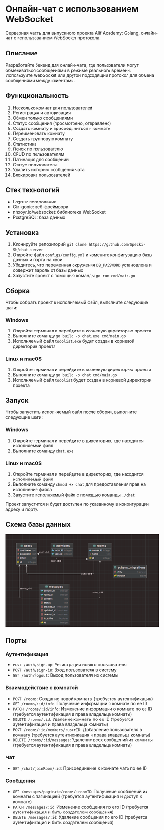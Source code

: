 # Онлайн-чат с использованием WebSocket

Серверная часть для выпускного проекта Alif Academy: Golang, онлайн-чат с использованием WebSocket протокола.

## Описание

Разработайте бекенд для онлайн-чата, где пользователи могут обмениваться сообщениями в режиме реального времени. Используйте WebSocket или другой подходящий протокол для обмена сообщениями между клиентами.

## Функциональность

1. Несколько комнат для пользователей
2. Регистрация и авторизация
3. Обмен только сообщениями
4. Статус сообщения (просмотрено, отправлено)
5. Создать комнату и присоединиться к комнате
6. Переименовать комнату
7. Создать групповую комнату
8. Статистика
9. Поиск по пользователю
10. CRUD по пользователям
11. Пагинация для сообщений
12. Статус пользователя
13. Удалить историю сообщений чата
14. Блокировка пользователей

## Стек технологий

- Logrus: логирование
- Gin-gonic: веб-фреймворк
- nhooyr.io/websocket: библиотека WebSocket
- PostgreSQL: база данных

## Установка

1. Клонируйте репозиторий `git clone https://github.com/Specki-Sh/chat-server`
2. Откройте файл `configs/config.yml` и измените конфигурацию базы данных и порта на свои
3. Убедитесь, что переменная окружения `DB_PASSWORD` установлена и содержит пароль от базы данных
4. Запустите проект с помощью команды `go run cmd/main.go`

## Сборка

Чтобы собрать проект в исполняемый файл, выполните следующие шаги:

### Windows
1. Откройте терминал и перейдите в корневую директорию проекта
2. Выполните команду `go build -o chat.exe cmd/main.go`
3. Исполняемый файл `todolist.exe` будет создан в корневой директории проекта

### Linux и macOS
1. Откройте терминал и перейдите в корневую директорию проекта
2. Выполните команду `go build -o chat cmd/main.go`
3. Исполняемый файл `todolist` будет создан в корневой директории проекта

## Запуск

Чтобы запустить исполняемый файл после сборки, выполните следующие шаги:

### Windows
1. Откройте терминал и перейдите в директорию, где находится исполняемый файл
2. Выполните команду `chat.exe`

### Linux и macOS
1. Откройте терминал и перейдите в директорию, где находится исполняемый файл
2. Выполните команду `chmod +x chat` для предоставления прав на исполнение файла
3. Запустите исполняемый файл с помощью команды `./chat`

Проект запустится и будет доступен по указанному в конфигурации адресу и порту.

## Схема базы данных

![Схема базы данных](assert/db.png)

## Порты

### Аутентификация

- `POST /auth/sign-up`: Регистрация нового пользователя
- `POST /auth/sign-in`: Вход пользователя в систему
- `GET /auth/logout`: Выход пользователя из системы

### Взаимодействие с комнатой

- `POST /rooms`: Создание новой комнаты (требуется аутентификация)
- `GET /rooms/:id/info`: Получение информации о комнате по ее ID
- `PATCH /rooms/:id/info`: Изменение информации о комнате по ее ID (требуется аутентификация и права владельца комнаты)
- `DELETE /rooms/:id`: Удаление комнаты по ее ID (требуется аутентификация и права владельца комнаты)
- `POST /rooms/:id/members/:userID`: Добавление пользователя в комнату (требуется аутентификация и права владельца комнаты)
- `DELETE /rooms/:id/messages`: Удаление всех сообщений из комнаты (требуется аутентификация и права владельца комнаты)

### Чат

- `GET /chat/joinRoom/:id`: Присоединение к комнате чата по ее ID

### Сообщения

- `GET /messages/paginate/rooms/:roomID`: Получение сообщений из комнаты с пагинацией (требуется аутентификация и доступ к комнате)
- `PATCH /messages/:id`: Изменение сообщения по его ID (требуется аутентификация и быть создателем сообщения)
- `DELETE /messages/:id`: Удаление сообщения по его ID (требуется аутентификация и быть создателем сообщения)